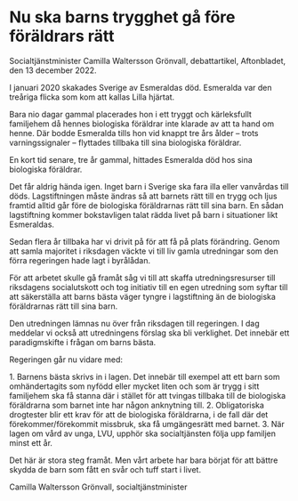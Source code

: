 # Nu ska barns trygghet gå före föräldrars rätt

Socialtjänstminister Camilla Waltersson Grönvall, debattartikel, Aftonbladet, den 13 december 2022\.

I januari 2020 skakades Sverige av Esmeraldas död. Esmeralda var den treåriga flicka som kom att kallas Lilla hjärtat.

Bara nio dagar gammal placerades hon i ett tryggt och kärleksfullt familjehem då hennes biologiska föräldrar inte klarade av att ta hand om henne. Där bodde Esmeralda tills hon vid knappt tre års ålder – trots varningssignaler – flyttades tillbaka till sina biologiska föräldrar.

En kort tid senare, tre år gammal, hittades Esmeralda död hos sina biologiska föräldrar.

Det får aldrig hända igen. Inget barn i Sverige ska fara illa eller vanvårdas till döds. Lagstiftningen måste ändras så att barnets rätt till en trygg och ljus framtid alltid går före de biologiska föräldrarnas rätt till sina barn. En sådan lagstiftning kommer bokstavligen talat rädda livet på barn i situationer likt Esmeraldas.

Sedan flera år tillbaka har vi drivit på för att få på plats förändring. Genom att samla majoritet i riksdagen väckte vi till liv gamla utredningar som den förra regeringen hade lagt i byrålådan.

För att arbetet skulle gå framåt såg vi till att skaffa utredningsresurser till riksdagens socialutskott och tog initiativ till en egen utredning som syftar till att säkerställa att barns bästa väger tyngre i lagstiftning än de biologiska föräldrarnas rätt till sina barn.

Den utredningen lämnas nu över från riksdagen till regeringen. I dag meddelar vi också att utredningens förslag ska bli verklighet. Det innebär ett paradigmskifte i frågan om barns bästa.

Regeringen går nu vidare med:

1\. Barnens bästa skrivs in i lagen. Det innebär till exempel att ett barn som omhändertagits som nyfödd eller mycket liten och som är trygg i sitt familjehem ska få stanna där i stället för att tvingas tillbaka till de biologiska föräldrarna som barnet inte har någon anknytning till.
2\. Obligatoriska drogtester blir ett krav för att de biologiska föräldrarna, i de fall där det förekommer/förekommit missbruk, ska få umgängesrätt med barnet.
3\. När lagen om vård av unga, LVU, upphör ska socialtjänsten följa upp familjen minst ett år.

Det här är stora steg framåt. Men vårt arbete har bara börjat för att bättre skydda de barn som fått en svår och tuff start i livet.

Camilla Waltersson Grönvall, socialtjänstminister
